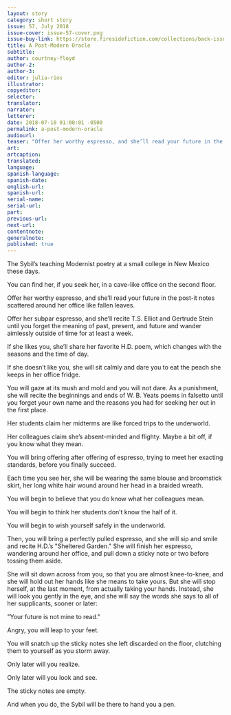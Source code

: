 ```yaml
---
layout: story
category: short story
issue: 57, July 2018
issue-cover: issue-57-cover.png
issue-buy-link: https://store.firesidefiction.com/collections/back-issues/products/fireside-magazine-issue-57-july-2018
title: A Post-Modern Oracle
subtitle:
author: courtney-floyd
author-2:
author-3:
editor: julia-rios
illustrator:
copyeditor:
selector:
translator:
narrator:
letterer:
date: 2018-07-10 01:00:01 -0500
permalink: a-post-modern-oracle
audiourl:
teaser: "Offer her worthy espresso, and she’ll read your future in the post-it notes scattered around her office like fallen leaves."
art:
artcaption:
translated:
language:
spanish-language:
spanish-date:
english-url:
spanish-url:
serial-name:
serial-url:
part:
previous-url:
next-url:
contentnote:
generalnote:
published: true
---
```


The Sybil’s teaching Modernist poetry at a small college in New Mexico these days.

You can find her, if you seek her, in a cave-like office on the second floor.

Offer her worthy espresso, and she’ll read your future in the post-it notes scattered around her office like fallen leaves.

Offer her subpar espresso, and she’ll recite T.S. Elliot and Gertrude Stein until you forget the meaning of past, present, and future and wander aimlessly outside of time for at least a week.

If she likes you, she’ll share her favorite H.D. poem, which changes with the seasons and the time of day.

If she doesn’t like you, she will sit calmly and dare you to eat the peach she keeps in her office fridge.

You will gaze at its mush and mold and you will not dare. As a punishment, she will recite the beginnings and ends of W. B. Yeats poems in falsetto until you forget your own name and the reasons you had for seeking her out in the first place.

Her students claim her midterms are like forced trips to the underworld.

Her colleagues claim she’s absent-minded and flighty. Maybe a bit off, if you know what they mean.

You will bring offering after offering of espresso, trying to meet her exacting standards, before you finally succeed.

Each time you see her, she will be wearing the same blouse and broomstick skirt, her long white hair wound around her head in a braided wreath.

You will begin to believe that you do know what her colleagues mean.

You will begin to think her students don’t know the half of it.

You will begin to wish yourself safely in the underworld.

Then, you will bring a perfectly pulled espresso, and she will sip and smile and recite H.D.’s "Sheltered Garden." She will finish her espresso, wandering around her office, and pull down a sticky note or two before tossing them aside.

She will sit down across from you, so that you are almost knee-to-knee, and she will hold out her hands like she means to take yours. But she will stop herself, at the last moment, from actually taking your hands. Instead, she will look you gently in the eye, and she will say the words she says to all of her supplicants, sooner or later:

"Your future is not mine to read."

Angry, you will leap to your feet.

You will snatch up the sticky notes she left discarded on the floor, clutching them to yourself as you storm away.

Only later will you realize.

Only later will you look and see.

The sticky notes are empty.

And when you do, the Sybil will be there to hand you a pen.
